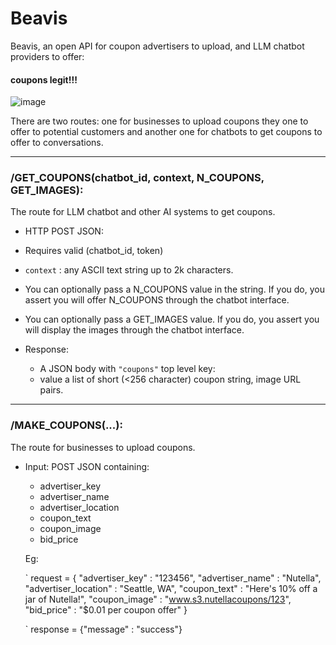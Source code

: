 # Beavis
Beavis, an open API for coupon advertisers to upload, and LLM chatbot providers to offer: 

#### coupons legit!!!

![image](https://github.com/user-attachments/assets/7d261204-199d-404d-8808-64ea230cef2a)

There are two routes: one for businesses to upload coupons they one to offer to potential customers and another one for chatbots to get coupons to offer to conversations.

----------------------------------------------------

### /GET_COUPONS(chatbot_id, context, N_COUPONS, GET_IMAGES): 

The route for LLM chatbot and other AI systems to get coupons.
*  HTTP POST JSON:
  * Requires valid (chatbot_id, token)
  * `context` : any ASCII text string up to 2k characters.
  * You can optionally pass a N_COUPONS value in the string. If you do, you assert you will offer N_COUPONS through the chatbot interface.
  * You can optionally pass a GET_IMAGES value. If you do, you assert you will display the images through the chatbot interface.

* Response:
  * A JSON body with `"coupons"` top level key: 
  * value a list of short (<256 character) coupon string, image URL pairs.

------------------------------------------------------------


### /MAKE_COUPONS(...):

The route for businesses to upload coupons.
 
* Input: POST JSON containing:
  * advertiser_key
  * advertiser_name
  * advertiser_location
  * coupon_text
  * coupon_image
  * bid_price

  Eg:

  ` request = {
      "advertiser_key" : "123456",
      "advertiser_name" : "Nutella",
      "advertiser_location" : "Seattle, WA",
      "coupon_text" : "Here's 10% off a jar of Nutella!",
      "coupon_image" : "www.s3.nutellacoupons/123",
      "bid_price" : "$0.01 per coupon offer"
  }

  ` response = {"message" : "success"}

